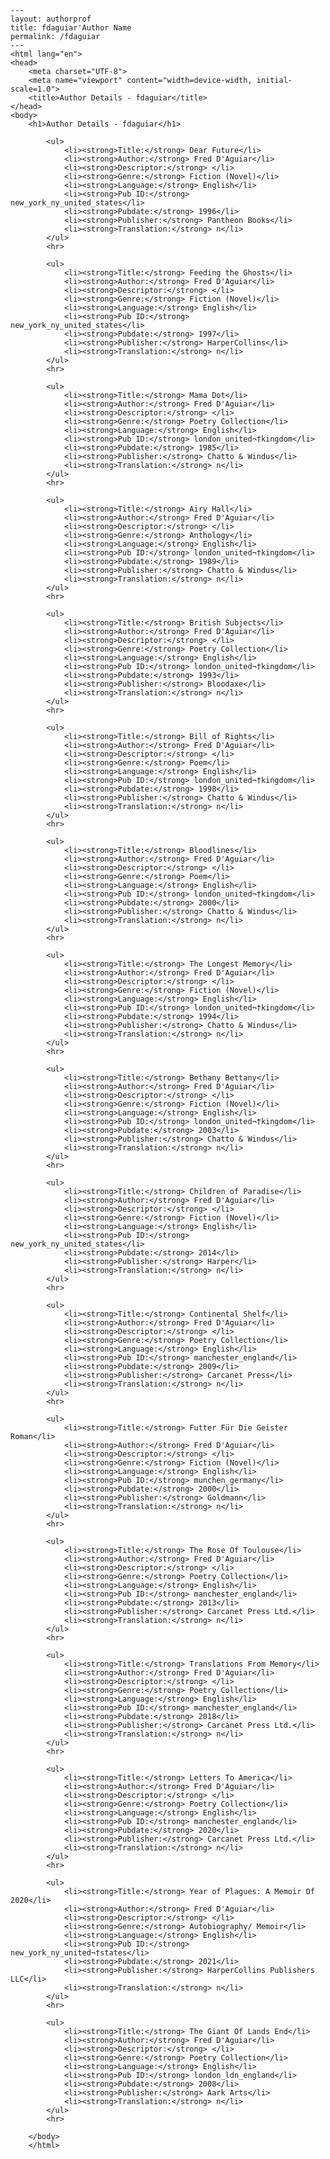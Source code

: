 
    ---
    layout: authorprof
    title: fdaguiar'Author Name 
    permalink: /fdaguiar
    ---
    <html lang="en">
    <head>
        <meta charset="UTF-8">
        <meta name="viewport" content="width=device-width, initial-scale=1.0">
        <title>Author Details - fdaguiar</title>
    </head>
    <body>
        <h1>Author Details - fdaguiar</h1>
        
            <ul>
                <li><strong>Title:</strong> Dear Future</li>
                <li><strong>Author:</strong> Fred D'Aguiar</li>
                <li><strong>Descriptor:</strong> </li>
                <li><strong>Genre:</strong> Fiction (Novel)</li>
                <li><strong>Language:</strong> English</li>
                <li><strong>Pub ID:</strong> new_york_ny_united_states</li>
                <li><strong>Pubdate:</strong> 1996</li>
                <li><strong>Publisher:</strong> Pantheon Books</li>
                <li><strong>Translation:</strong> n</li>
            </ul>
            <hr>
            
            <ul>
                <li><strong>Title:</strong> Feeding the Ghosts</li>
                <li><strong>Author:</strong> Fred D'Aguiar</li>
                <li><strong>Descriptor:</strong> </li>
                <li><strong>Genre:</strong> Fiction (Novel)</li>
                <li><strong>Language:</strong> English</li>
                <li><strong>Pub ID:</strong> new_york_ny_united_states</li>
                <li><strong>Pubdate:</strong> 1997</li>
                <li><strong>Publisher:</strong> HarperCollins</li>
                <li><strong>Translation:</strong> n</li>
            </ul>
            <hr>
            
            <ul>
                <li><strong>Title:</strong> Mama Dot</li>
                <li><strong>Author:</strong> Fred D'Aguiar</li>
                <li><strong>Descriptor:</strong> </li>
                <li><strong>Genre:</strong> Poetry Collection</li>
                <li><strong>Language:</strong> English</li>
                <li><strong>Pub ID:</strong> london_united¬†kingdom</li>
                <li><strong>Pubdate:</strong> 1985</li>
                <li><strong>Publisher:</strong> Chatto & Windus</li>
                <li><strong>Translation:</strong> n</li>
            </ul>
            <hr>
            
            <ul>
                <li><strong>Title:</strong> Airy Hall</li>
                <li><strong>Author:</strong> Fred D'Aguiar</li>
                <li><strong>Descriptor:</strong> </li>
                <li><strong>Genre:</strong> Anthology</li>
                <li><strong>Language:</strong> English</li>
                <li><strong>Pub ID:</strong> london_united¬†kingdom</li>
                <li><strong>Pubdate:</strong> 1989</li>
                <li><strong>Publisher:</strong> Chatto & Windus</li>
                <li><strong>Translation:</strong> n</li>
            </ul>
            <hr>
            
            <ul>
                <li><strong>Title:</strong> British Subjects</li>
                <li><strong>Author:</strong> Fred D'Aguiar</li>
                <li><strong>Descriptor:</strong> </li>
                <li><strong>Genre:</strong> Poetry Collection</li>
                <li><strong>Language:</strong> English</li>
                <li><strong>Pub ID:</strong> london_united¬†kingdom</li>
                <li><strong>Pubdate:</strong> 1993</li>
                <li><strong>Publisher:</strong> Bloodaxe</li>
                <li><strong>Translation:</strong> n</li>
            </ul>
            <hr>
            
            <ul>
                <li><strong>Title:</strong> Bill of Rights</li>
                <li><strong>Author:</strong> Fred D'Aguiar</li>
                <li><strong>Descriptor:</strong> </li>
                <li><strong>Genre:</strong> Poem</li>
                <li><strong>Language:</strong> English</li>
                <li><strong>Pub ID:</strong> london_united¬†kingdom</li>
                <li><strong>Pubdate:</strong> 1998</li>
                <li><strong>Publisher:</strong> Chatto & Windus</li>
                <li><strong>Translation:</strong> n</li>
            </ul>
            <hr>
            
            <ul>
                <li><strong>Title:</strong> Bloodlines</li>
                <li><strong>Author:</strong> Fred D'Aguiar</li>
                <li><strong>Descriptor:</strong> </li>
                <li><strong>Genre:</strong> Poem</li>
                <li><strong>Language:</strong> English</li>
                <li><strong>Pub ID:</strong> london_united¬†kingdom</li>
                <li><strong>Pubdate:</strong> 2000</li>
                <li><strong>Publisher:</strong> Chatto & Windus</li>
                <li><strong>Translation:</strong> n</li>
            </ul>
            <hr>
            
            <ul>
                <li><strong>Title:</strong> The Longest Memory</li>
                <li><strong>Author:</strong> Fred D'Aguiar</li>
                <li><strong>Descriptor:</strong> </li>
                <li><strong>Genre:</strong> Fiction (Novel)</li>
                <li><strong>Language:</strong> English</li>
                <li><strong>Pub ID:</strong> london_united¬†kingdom</li>
                <li><strong>Pubdate:</strong> 1994</li>
                <li><strong>Publisher:</strong> Chatto & Windus</li>
                <li><strong>Translation:</strong> n</li>
            </ul>
            <hr>
            
            <ul>
                <li><strong>Title:</strong> Bethany Bettany</li>
                <li><strong>Author:</strong> Fred D'Aguiar</li>
                <li><strong>Descriptor:</strong> </li>
                <li><strong>Genre:</strong> Fiction (Novel)</li>
                <li><strong>Language:</strong> English</li>
                <li><strong>Pub ID:</strong> london_united¬†kingdom</li>
                <li><strong>Pubdate:</strong> 2003</li>
                <li><strong>Publisher:</strong> Chatto & Windus</li>
                <li><strong>Translation:</strong> n</li>
            </ul>
            <hr>
            
            <ul>
                <li><strong>Title:</strong> Children of Paradise</li>
                <li><strong>Author:</strong> Fred D'Aguiar</li>
                <li><strong>Descriptor:</strong> </li>
                <li><strong>Genre:</strong> Fiction (Novel)</li>
                <li><strong>Language:</strong> English</li>
                <li><strong>Pub ID:</strong> new_york_ny_united_states</li>
                <li><strong>Pubdate:</strong> 2014</li>
                <li><strong>Publisher:</strong> Harper</li>
                <li><strong>Translation:</strong> n</li>
            </ul>
            <hr>
            
            <ul>
                <li><strong>Title:</strong> Continental Shelf</li>
                <li><strong>Author:</strong> Fred D'Aguiar</li>
                <li><strong>Descriptor:</strong> </li>
                <li><strong>Genre:</strong> Poetry Collection</li>
                <li><strong>Language:</strong> English</li>
                <li><strong>Pub ID:</strong> manchester_england</li>
                <li><strong>Pubdate:</strong> 2009</li>
                <li><strong>Publisher:</strong> Carcanet Press</li>
                <li><strong>Translation:</strong> n</li>
            </ul>
            <hr>
            
            <ul>
                <li><strong>Title:</strong> Futter Für Die Geister Roman</li>
                <li><strong>Author:</strong> Fred D'Aguiar</li>
                <li><strong>Descriptor:</strong> </li>
                <li><strong>Genre:</strong> Fiction (Novel)</li>
                <li><strong>Language:</strong> English</li>
                <li><strong>Pub ID:</strong> munchen_germany</li>
                <li><strong>Pubdate:</strong> 2000</li>
                <li><strong>Publisher:</strong> Goldmann</li>
                <li><strong>Translation:</strong> n</li>
            </ul>
            <hr>
            
            <ul>
                <li><strong>Title:</strong> The Rose Of Toulouse</li>
                <li><strong>Author:</strong> Fred D'Aguiar</li>
                <li><strong>Descriptor:</strong> </li>
                <li><strong>Genre:</strong> Poetry Collection</li>
                <li><strong>Language:</strong> English</li>
                <li><strong>Pub ID:</strong> manchester_england</li>
                <li><strong>Pubdate:</strong> 2013</li>
                <li><strong>Publisher:</strong> Carcanet Press Ltd.</li>
                <li><strong>Translation:</strong> n</li>
            </ul>
            <hr>
            
            <ul>
                <li><strong>Title:</strong> Translations From Memory</li>
                <li><strong>Author:</strong> Fred D'Aguiar</li>
                <li><strong>Descriptor:</strong> </li>
                <li><strong>Genre:</strong> Poetry Collection</li>
                <li><strong>Language:</strong> English</li>
                <li><strong>Pub ID:</strong> manchester_england</li>
                <li><strong>Pubdate:</strong> 2018</li>
                <li><strong>Publisher:</strong> Carcanet Press Ltd.</li>
                <li><strong>Translation:</strong> n</li>
            </ul>
            <hr>
            
            <ul>
                <li><strong>Title:</strong> Letters To America</li>
                <li><strong>Author:</strong> Fred D'Aguiar</li>
                <li><strong>Descriptor:</strong> </li>
                <li><strong>Genre:</strong> Poetry Collection</li>
                <li><strong>Language:</strong> English</li>
                <li><strong>Pub ID:</strong> manchester_england</li>
                <li><strong>Pubdate:</strong> 2020</li>
                <li><strong>Publisher:</strong> Carcanet Press Ltd.</li>
                <li><strong>Translation:</strong> n</li>
            </ul>
            <hr>
            
            <ul>
                <li><strong>Title:</strong> Year of Plagues: A Memoir Of 2020</li>
                <li><strong>Author:</strong> Fred D'Aguiar</li>
                <li><strong>Descriptor:</strong> </li>
                <li><strong>Genre:</strong> Autobiography/ Memoir</li>
                <li><strong>Language:</strong> English</li>
                <li><strong>Pub ID:</strong> new_york_ny_united¬†states</li>
                <li><strong>Pubdate:</strong> 2021</li>
                <li><strong>Publisher:</strong> HarperCollins Publishers LLC</li>
                <li><strong>Translation:</strong> n</li>
            </ul>
            <hr>
            
            <ul>
                <li><strong>Title:</strong> The Giant Of Lands End</li>
                <li><strong>Author:</strong> Fred D'Aguiar</li>
                <li><strong>Descriptor:</strong> </li>
                <li><strong>Genre:</strong> Poetry Collection</li>
                <li><strong>Language:</strong> English</li>
                <li><strong>Pub ID:</strong> london_ldn_england</li>
                <li><strong>Pubdate:</strong> 2008</li>
                <li><strong>Publisher:</strong> Aark Arts</li>
                <li><strong>Translation:</strong> n</li>
            </ul>
            <hr>
            
        </body>
        </html>
        